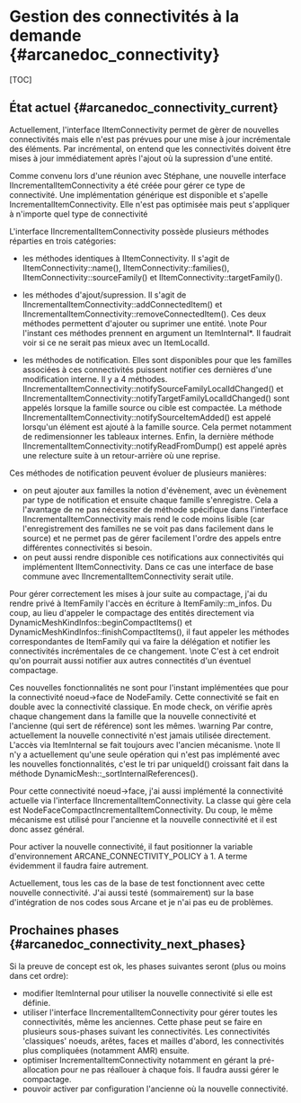 ﻿# Gestion des connectivités à la demande {#arcanedoc_connectivity}

[TOC]

## État actuel {#arcanedoc_connectivity_current}

Actuellement, l'interface IItemConnectivity permet de gèrer de nouvelles
connectivités mais elle n'est pas prévues pour une mise à jour
incrémentale des éléments. Par incrémental, on entend que les
connectivités doivent être mises à jour immédiatement après l'ajout
où la supression d'une entité.

Comme convenu lors d'une réunion avec Stéphane, une nouvelle
interface IIncrementalItemConnectivity a été créée pour gérer ce type
de connectivité. Une implémentation générique est disponible et
s'apelle IncrementalItemConnectivity. Elle n'est pas optimisée mais
peut s'appliquer à n'importe quel type de connectivité

L'interface IIncrementalItemConnectivity possède plusieurs méthodes
réparties en trois catégories:

- les méthodes identiques à IItemConnectivity. Il s'agit de
IItemConnectivity::name(), IItemConnectivity::families(),
IItemConnectivity::sourceFamily() et
IItemConnectivity::targetFamily().

- les méthodes d'ajout/supression. Il s'agit de
IIncrementalItemConnectivity::addConnectedItem() et
IIncrementalItemConnectivity::removeConnectedItem(). Ces deux méthodes
permettent d'ajouter ou suprimer une entité.
\note Pour l'instant ces méthodes prennent en argument un
ItemInternal*. Il faudrait voir si ce ne serait pas mieux avec un
ItemLocalId.
- les méthodes de notification. Elles sont disponibles pour que les
familles associées à ces connectivités puissent notifier ces
dernières d'une modification interne. Il y a 4
méthodes. IIncrementalItemConnectivity::notifySourceFamilyLocalIdChanged() et
IIncrementalItemConnectivity::notifyTargetFamilyLocalIdChanged() sont appelés
lorsque la famille source ou cible est compactée. La méthode
IIncrementalItemConnectivity::notifySourceItemAdded() est appelé lorsqu'un
élément est ajouté à la famille source. Cela permet notamment de
redimensionner les tableaux internes. Enfin, la dernière méthode
IIncrementalItemConnectivity::notifyReadFromDump() est appelé après une
relecture suite à un retour-arrière où une reprise.

Ces méthodes de notification peuvent évoluer de plusieurs manières:
- on peut ajouter aux familles la notion d'évènement, avec un
évènement par type de notification et ensuite chaque famille
s'enregistre. Cela a l'avantage de ne pas nécessiter de méthode
spécifique dans l'interface IIncrementalItemConnectivity mais rend le
code moins lisible (car l'enregistrement des familles ne se voit pas
dans facilement dans le source) et ne permet pas de gérer facilement
l'ordre des appels entre différentes connectivités si besoin.
- on peut aussi rendre disponible ces notifications aux connectivités
qui implémentent IItemConnectivity. Dans ce cas une interface de base
commune avec IIncrementalItemConnectivity serait utile.

Pour gérer correctement les mises à jour suite au compactage, j'ai du
rendre privé à ItemFamily l'accès en écriture à
ItemFamily::m_infos. Du coup, au lieu d'appeler le compactage des
entités directement via DynamicMeshKindInfos::beginCompactItems() et
DynamicMeshKindInfos::finishCompactItems(), il faut appeler les
méthodes correspondantes de ItemFamily qui va faire la délégation et
notifier les connectivités incrémentales de ce changement.
\note C'est à cet endroit qu'on pourrait aussi notifier aux autres
connectités d'un éventuel compactage.

Ces nouvelles fonctionnalités ne sont pour l'instant implémentées que
pour la connectivité noeud->face de NodeFamily. Cette connectivité se
fait en double avec la connectivité classique. En mode check, on
vérifie après chaque changement dans la famille que la nouvelle
connectivité et l'ancienne (qui sert de référence) sont les
mêmes.
\warning Par contre, actuellement la nouvelle connectivité n'est jamais
utilisée directement. L'accès via ItemInternal se fait toujours avec
l'ancien mécanisme.
\note Il n'y a actuellement qu'une seule opération qui n'est pas
implémenté avec les nouvelles fonctionnalités, c'est le tri par
uniqueId() croissant fait dans la méthode
DynamicMesh::_sortInternalReferences().

Pour cette connectivité noeud->face, j'ai aussi implémenté la
connectivité actuelle via l'interface
IIncrementalItemConnectivity. La classe qui gère cela est
NodeFaceCompactIncrementalItemConnectivity. Du coup, le même
mécanisme est utilisé pour l'ancienne et la nouvelle connectivité et
il est donc assez général.

Pour activer la nouvelle connectivité, il faut positionner la
variable d'environnement ARCANE_CONNECTIVITY_POLICY à 1. A terme
évidemment il faudra faire autrement.

Actuellement, tous les cas de la base de test fonctionnent avec cette
nouvelle connectivité. J'ai aussi testé (sommairement) sur la base
d'intégration de nos codes sous Arcane et je n'ai pas eu de problèmes.

## Prochaines phases {#arcanedoc_connectivity_next_phases}

Si la preuve de concept est ok, les phases suivantes seront (plus ou
moins dans cet ordre):
- modifier ItemInternal pour utiliser la nouvelle connectivité si elle
est définie.
- utiliser l'interface IIncrementalItemConnectivity pour gérer toutes
les connectivités, même les anciennes. Cette phase peut se faire en
plusieurs sous-phases suivant les connectivités. Les connectivités
'classiques' noeuds, arêtes, faces et mailles d'abord, les
connectivités plus compliquées (notamment AMR) ensuite.
- optimiser IncrementalItemConnectivity notamment en gérant la
pré-allocation pour ne pas réallouer à chaque fois. Il faudra aussi
gérer le compactage.
- pouvoir activer par configuration l'ancienne où la nouvelle
connectivité.
